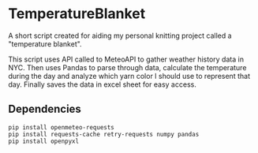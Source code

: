 # TemperatureBlanket

A short script created for aiding my personal knitting project called a "temperature blanket".

This script uses API called to MeteoAPI to gather weather history data in NYC. Then uses Pandas to parse through data, calculate the temperature during the day and analyze which yarn color I should use to represent that day. Finally saves the data in excel sheet for easy access.

## Dependencies

```
pip install openmeteo-requests
pip install requests-cache retry-requests numpy pandas
pip install openpyxl
```
